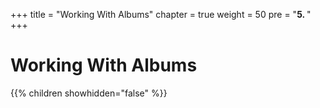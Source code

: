 +++
title = "Working With Albums"
chapter = true
weight = 50
pre = "<b>5. </b>"
+++

# Working With Albums

{{% children showhidden="false" %}}


